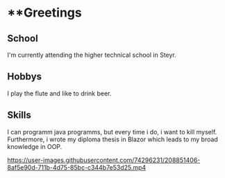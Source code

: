 # **Greetings

## School 
I'm currently attending the higher technical school in Steyr.

## Hobbys
I play the flute and like to drink beer.

## Skills

I can programm java programms, but every time i do, i want to kill myself.
Furthermore, i wrote my diploma thesis in Blazor which leads to my broad knowledge in OOP.





https://user-images.githubusercontent.com/74296231/208851406-8af5e90d-711b-4d75-85bc-c344b7e53d25.mp4

